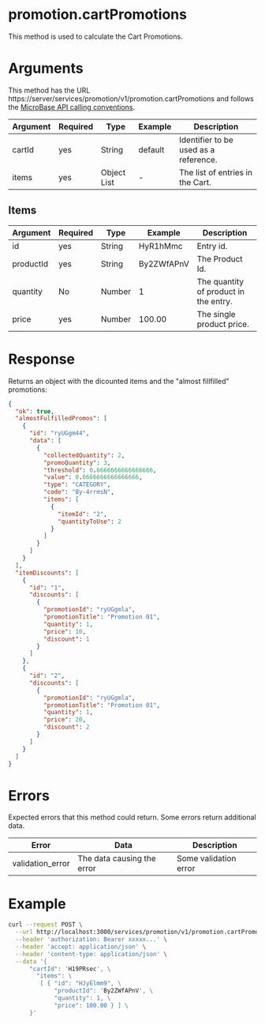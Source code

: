 # promotion.cartPromotions

This method is used to calculate the Cart Promotions.

# Arguments

This method has the URL https://server/services/promotion/v1/promotion.cartPromotions and
follows the [MicroBase API calling conventions](../calling-conventions.html).

Argument | Required | Type | Example | Description
---------|----------|------|---------|------------
cartId | yes | String      | default         | Identifier to be used as a reference.
items  | yes | Object List | -               | The list of entries in the Cart.

## Items

Argument | Required | Type | Example | Description
---------|----------|------|---------|------------
id        | yes | String | HyR1hMmc   | Entry id.
productId | yes | String | By2ZWfAPnV | The Product Id.
quantity  | No  | Number | 1          | The quantity of product in the entry.
price     | yes | Number | 100.00     | The single product price.

# Response

Returns an object with the dicounted items and the "almost fillfilled" promotions:

```json
{
  "ok": true,
  "almostFulfilledPromos": [
    {
      "id": "ryUGgm44",
      "data": [
        {
          "collectedQuantity": 2,
          "promoQuantity": 3,
          "threshold": 0.6666666666666666,
          "value": 0.6666666666666666,
          "type": "CATEGORY",
          "code": "By-4rrmsN",
          "items": [
            {
              "itemId": "2",
              "quantityToUse": 2
            }
          ]
        }
      ]
    }
  ],
  "itemDiscounts": [
    {
      "id": "1",
      "discounts": [
        {
          "promotionId": "ryUGgmla",
          "promotionTitle": "Promotion 01",
          "quantity": 1,
          "price": 10,
          "discount": 1
        }
      ]
    },
    {
      "id": "2",
      "discounts": [
        {
          "promotionId": "ryUGgmla",
          "promotionTitle": "Promotion 01",
          "quantity": 1,
          "price": 20,
          "discount": 2
        }
      ]
    }
  ]
}
```

# Errors

Expected errors that this method could return. Some errors return additional data.

Error | Data | Description
------|------|------------
validation_error | The data causing the error | Some validation error

# Example

```bash
curl --request POST \
  --url http://localhost:3000/services/promotion/v1/promotion.cartPromotions \
  --header 'authorization: Bearer xxxxx...' \
  --header 'accept: application/json' \
  --header 'content-type: application/json' \
  --data '{
      "cartId": 'H19PRsec', \
        "items": \
         [ { "id": "HJyElmm9", \
             "productId": 'By2ZWfAPnV', \
             "quantity": 1, \
             "price": 100.00 } ] \
      }'
```
